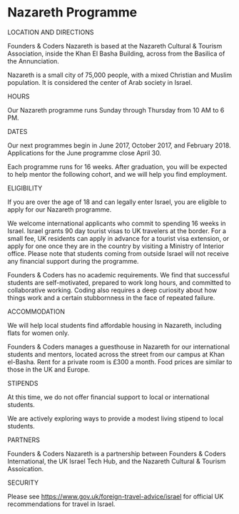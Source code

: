 # Nazareth Programme

LOCATION AND DIRECTIONS

Founders & Coders Nazareth is based at the Nazareth Cultural & Tourism Association, inside the Khan El Basha Building, across from the Basilica of the Annunciation.

Nazareth is a small city of 75,000 people, with a mixed Christian and Muslim population. It is considered the center of Arab society in Israel. 

HOURS

Our Nazareth programme runs Sunday through Thursday from 10 AM to 6 PM.

DATES

Our next programmes begin in June 2017, October 2017, and February 2018. Applications for the June programme close April 30.

Each programme runs for 16 weeks. After graduation, you will be expected to help mentor the following cohort, and we will help you find employment. 

ELIGIBILITY

If you are over the age of 18 and can legally enter Israel, you are eligible to apply for our Nazareth programme. 

We welcome international applicants who commit to spending 16 weeks in Israel. Israel grants 90 day tourist visas to UK travelers at the border. For a small fee, UK residents can apply in advance for a tourist visa extension, or apply for one once they are in the country by visiting a Ministry of Interior office. Please note that students coming from outside Israel will not receive any financial support during the programme.

Founders & Coders has no academic requirements. We find that successful students are self-motivated, prepared to work long hours, and committed to collaborative working. Coding also requires a deep curiosity about how things work and a certain stubbornness in the face of repeated failure.

ACCOMMODATION

We will help local students find affordable housing in Nazareth, including flats for women only.

Founders & Coders manages a guesthouse in Nazareth for our international students and mentors, located across the street from our campus at Khan el-Basha. Rent for a private room is £300 a month. Food prices are similar to those in the UK and Europe. 

STIPENDS

At this time, we do not offer financial support to local or international students.

We are actively exploring ways to provide a modest living stipend to local students.

PARTNERS

Founders & Coders Nazareth is a partnership between Founders & Coders International, the UK Israel Tech Hub, and the Nazareth Cultural & Tourism Assoication.

SECURITY

Please see https://www.gov.uk/foreign-travel-advice/israel for official UK recommendations for travel in Israel. 
